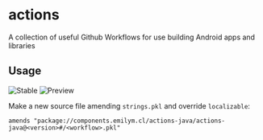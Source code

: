 # actions

A collection of useful Github Workflows for use building Android apps and libraries

## Usage
![Stable](https://img.shields.io/github/v/release/ComposeComponents/actions-java?label=Stable)
![Preview](https://img.shields.io/github/v/release/ComposeComponents/actions-java?label=Preview&include_prereleases)

Make a new source file amending `strings.pkl` and override `localizable`:
```pkl
amends "package://components.emilym.cl/actions-java/actions-java@<version>#/<workflow>.pkl"
```
